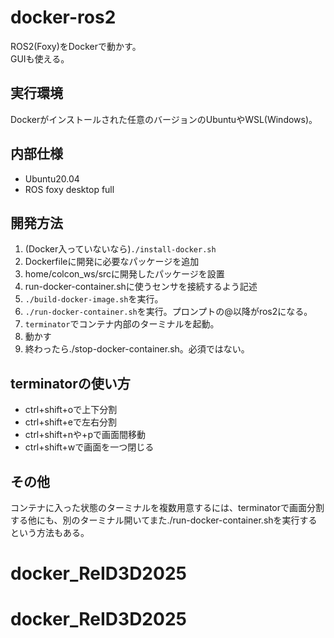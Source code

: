 # docker-ros2
ROS2(Foxy)をDockerで動かす。  
GUIも使える。

## 実行環境
Dockerがインストールされた任意のバージョンのUbuntuやWSL(Windows)。

## 内部仕様
- Ubuntu20.04
- ROS foxy desktop full

## 開発方法
1. (Docker入っていないなら)```./install-docker.sh```
1. Dockerfileに開発に必要なパッケージを追加
1. home/colcon_ws/srcに開発したパッケージを設置
1. run-docker-container.shに使うセンサを接続するよう記述
1. ```./build-docker-image.sh```を実行。
1. ```./run-docker-container.sh```を実行。プロンプトの@以降がros2になる。
1. ```terminator```でコンテナ内部のターミナルを起動。
1. 動かす
1. 終わったら./stop-docker-container.sh。必須ではない。

## terminatorの使い方
- ctrl+shift+oで上下分割
- ctrl+shift+eで左右分割
- ctrl+shift+nや+pで画面間移動
- ctrl+shift+wで画面を一つ閉じる

## その他
コンテナに入った状態のターミナルを複数用意するには、terminatorで画面分割する他にも、別のターミナル開いてまた./run-docker-container.shを実行するという方法もある。
# docker_ReID3D2025
# docker_ReID3D2025
